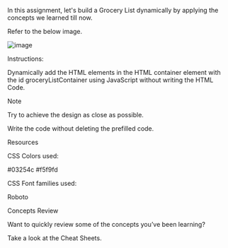 In this assignment, let's build a Grocery List dynamically by applying the concepts we learned till now.

Refer to the below image.

![image](https://github.com/bukka5sandhya/Grocery-List-Javascript/assets/133884532/56413728-720b-49bc-adbe-f9a1361eda1c)

Instructions:

Dynamically add the HTML elements in the HTML container element with the id groceryListContainer using JavaScript without writing the HTML Code.

Note

Try to achieve the design as close as possible.

Write the code without deleting the prefilled code.

Resources

CSS Colors used:

#03254c
#f5f9fd

CSS Font families used:

Roboto

Concepts Review

Want to quickly review some of the concepts you’ve been learning?

Take a look at the Cheat Sheets.

